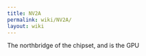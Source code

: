 ```yaml
---
title: NV2A
permalink: wiki/NV2A/
layout: wiki
---
```


The northbridge of the chipset, and is the GPU
